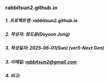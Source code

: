 ### rabbitsun2.github.io

##### 1. 프로젝트명: rabbitsun2.github.io
##### 2. 작성자: 정도윤(Doyoon Jung)
##### 3. 작성일자: 2025-06-01(Sun) (ver5-Next Gen)
##### 3. 이메일: rabbitsun2@gmail.com
#####                  
##### 4. 비고:
